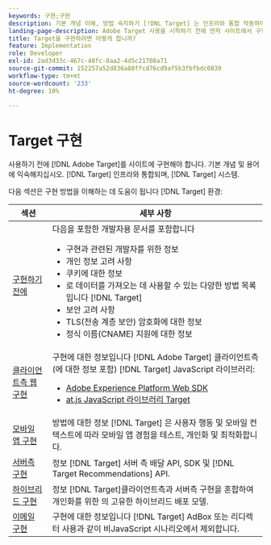```yaml
---
keywords: 구현;구현
description: 기본 개념 이해, 방법 숙지하기 [!DNL Target] 는 인프라와 통합 작동하며 방문자를 추적하는 방법을 이해합니다.
landing-page-description: Adobe Target 사용을 시작하기 전에 먼저 사이트에서 구현하고, 몇 가지 기본 개념과 용어를 이해하고, 방법을 숙지해야 합니다 [!DNL Target] 작동합니다.
title: Target을 구현하려면 어떻게 합니까?
feature: Implementation
role: Developer
exl-id: 2ad3d33c-467c-48fc-8aa2-4d5c21708a71
source-git-commit: 152257a52d836a88ffcd76cd9af5b3fbfbdc0839
workflow-type: tm+mt
source-wordcount: '233'
ht-degree: 10%

---
```


# Target 구현

사용하기 전에 [!DNL Adobe Target]를 사이트에 구현해야 합니다. 기본 개념 및 용어에 익숙해지십시오. [!DNL Target] 인프라와 통합되며, [!DNL Target] 시스템.

다음 섹션은 구현 방법을 이해하는 데 도움이 됩니다 [!DNL Target] 환경:

| 섹션 | 세부 사항 |
| --- | --- |
| [구현하기 전에](c-considerations-before-you-implement-target/considerations-before-you-implement-target.md) | 다음을 포함한 개발자용 문서를 포함합니다<ul><li>구현과 관련된 개발자를 위한 정보</li><li>개인 정보 고려 사항</li><li>쿠키에 대한 정보<li>로 데이터를 가져오는 데 사용할 수 있는 다양한 방법 목록입니다 [!DNL Target]</li><li>보안 고려 사항</li><li>TLS(전송 계층 보안) 암호화에 대한 정보</li><li>정식 이름(CNAME) 지원에 대한 정보</li></ul> |
| [클라이언트측 웹 구현](/help/main/c-implementing-target/c-implementing-target-for-client-side-web/implement-target-for-client-side-web.md) | 구현에 대한 정보입니다 [!DNL Adobe Target] 클라이언트측(에 대한 정보 포함) [!DNL Target] JavaScript 라이브러리:<ul><li>[Adobe Experience Platform Web SDK](/help/main/c-implementing-target/c-implementing-target-for-client-side-web/aep-web-sdk.md)</li><li>[at.js JavaScript 라이브러리 Target](/help/main/c-implementing-target/c-implementing-target-for-client-side-web/c-how-atjs-works/how-atjs-works.md)</li></ul> |
| [모바일 앱 구현](/help/main/c-target-mobile-app/target-mobile-app.md) | 방법에 대한 정보 [!DNL Target] 은 사용자 행동 및 모바일 컨텍스트에 따라 모바일 앱 경험을 테스트, 개인화 및 최적화합니다. |
| [서버측 구현](/help/main/c-implementing-target/c-api-and-sdk-overview/api-and-sdk-overview.md) | 정보 [!DNL Target] 서버 측 배달 API, SDK 및 [!DNL Target Recommendations] API. |
| [하이브리드 구현](/help/main/c-implementing-target/hybrid-implementation.md) | 정보 [!DNL Target]클라이언트측과 서버측 구현을 혼합하여 개인화를 위한 의 고유한 하이브리드 배포 모델. |
| [이메일 구현](c-non-javascript-based-implementation/non-javascript-based-implementation.md) | 구현에 대한 정보입니다 [!DNL Target] AdBox 또는 리디렉터 사용과 같이 비JavaScript 시나리오에서 제외합니다. |

